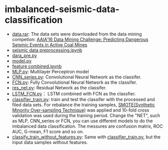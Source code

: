 # imbalanced-seismic-data-classification
- [data.rar](https://github.com/danielgy/imbalanced-seismic-data-classification/blob/master/data.rar): The data sets were downloaded from the data mining competion: [AAIA'16 Data Mining Challenge: Predicting Dangerous Seismic Events in Active Coal Mines](https://knowledgepit.fedcsis.org/contest/view.php?id=112) 
- [seismic data preprocessing.ipynb](https://github.com/danielgy/imbalanced-seismic-data-classification-/blob/master/seismic%20data%20preprocessing.ipynb) 
- [dara_pre.py](https://github.com/danielgy/imbalanced-seismic-data-classification-/blob/master/data_pre.py)
- [model.py](https://github.com/danielgy/imbalanced-seismic-data-classification-/blob/master/model.py)
- [feature combined.ipynb](https://github.com/danielgy/imbalanced-seismic-data-classification-/blob/master/feature%20combined.ipynb)
- [MLP.py](https://github.com/danielgy/imbalanced-seismic-data-classification-/blob/master/MLP.py): Multilayer Perceptron model
- [CNN_series.py](https://github.com/danielgy/imbalanced-seismic-data-classification/blob/master/CNN_series.py): Convolutional Neural Network as the classifer.
- [FCN.py](https://github.com/danielgy/imbalanced-seismic-data-classification/blob/master/FCN.py): Fully Convolutional Neural Network as the classifer.
- [res_net.py](https://github.com/danielgy/imbalanced-seismic-data-classification/blob/master/res_net.py): Residual Network as the classifer.
- [LSTM_FCN.py](https://github.com/danielgy/imbalanced-seismic-data-classification/blob/master/LSTM_FCN.py)： LSTM combined with FCN as the classfier.
- [classifier_train.py](https://github.com/danielgy/imbalanced-seismic-data-classification-/blob/master/classify_train.py): train and test the classifer with the processed and filed data sets. For rebalance the training samples, [SMOTE(Synthetic Minority Over-sampling Technique)](https://www.jair.org/media/953/live-953-2037-jair.pdf) was applied and 10-fold cross validation was used during the training 
period. Change the "NET", such as MLP, CNN_series or FCN, you can use different models to do the imbalanced data classification. The messures are confusion matrix, ROC AUC, G-mean, F1 score and so on. 
- [classify_train_without_features.py](https://github.com/danielgy/imbalanced-seismic-data-classification/blob/master/classify_train_without_features.py): Same with [classifier_train.py](https://github.com/danielgy/imbalanced-seismic-data-classification-/blob/master/classify_train.py), but the input data samples without features.

